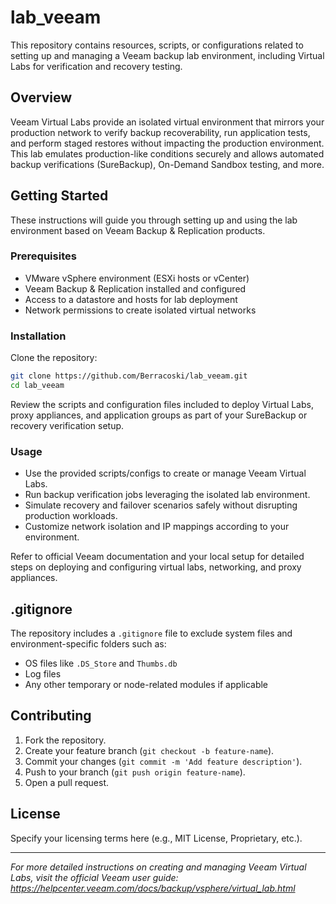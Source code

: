 # lab_veeam

This repository contains resources, scripts, or configurations related to setting up and managing a Veeam backup lab environment, including Virtual Labs for verification and recovery testing.

## Overview

Veeam Virtual Labs provide an isolated virtual environment that mirrors your production network to verify backup recoverability, run application tests, and perform staged restores without impacting the production environment. This lab emulates production-like conditions securely and allows automated backup verifications (SureBackup), On-Demand Sandbox testing, and more.

## Getting Started

These instructions will guide you through setting up and using the lab environment based on Veeam Backup & Replication products.

### Prerequisites

- VMware vSphere environment (ESXi hosts or vCenter)
- Veeam Backup & Replication installed and configured
- Access to a datastore and hosts for lab deployment
- Network permissions to create isolated virtual networks

### Installation

Clone the repository:
```bash
git clone https://github.com/Berracoski/lab_veeam.git
cd lab_veeam
```

Review the scripts and configuration files included to deploy Virtual Labs, proxy appliances, and application groups as part of your SureBackup or recovery verification setup.

### Usage

- Use the provided scripts/configs to create or manage Veeam Virtual Labs.
- Run backup verification jobs leveraging the isolated lab environment.
- Simulate recovery and failover scenarios safely without disrupting production workloads.
- Customize network isolation and IP mappings according to your environment.

Refer to official Veeam documentation and your local setup for detailed steps on deploying and configuring virtual labs, networking, and proxy appliances.

## .gitignore

The repository includes a `.gitignore` file to exclude system files and environment-specific folders such as:

- OS files like `.DS_Store` and `Thumbs.db`
- Log files
- Any other temporary or node-related modules if applicable

## Contributing

1. Fork the repository.
2. Create your feature branch (`git checkout -b feature-name`).
3. Commit your changes (`git commit -m 'Add feature description'`).
4. Push to your branch (`git push origin feature-name`).
5. Open a pull request.

## License

Specify your licensing terms here (e.g., MIT License, Proprietary, etc.).

---

*For more detailed instructions on creating and managing Veeam Virtual Labs, visit the official Veeam user guide:  
https://helpcenter.veeam.com/docs/backup/vsphere/virtual_lab.html*